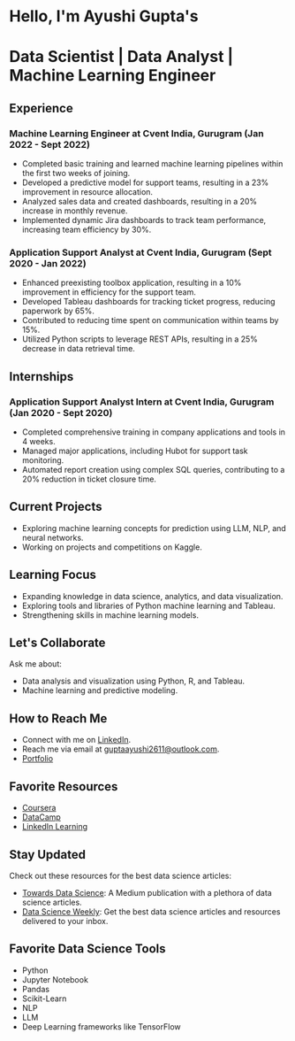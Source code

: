 # Hello, I'm Ayushi Gupta's 
# Data Scientist | Data Analyst | Machine Learning Engineer 

## Experience

### Machine Learning Engineer at Cvent India, Gurugram (Jan 2022 - Sept 2022)

- Completed basic training and learned machine learning pipelines within the first two weeks of joining.
- Developed a predictive model for support teams, resulting in a 23% improvement in resource allocation.
- Analyzed sales data and created dashboards, resulting in a 20% increase in monthly revenue.
- Implemented dynamic Jira dashboards to track team performance, increasing team efficiency by 30%.

### Application Support Analyst at Cvent India, Gurugram (Sept 2020 - Jan 2022)

- Enhanced preexisting toolbox application, resulting in a 10% improvement in efficiency for the support team.
- Developed Tableau dashboards for tracking ticket progress, reducing paperwork by 65%.
- Contributed to reducing time spent on communication within teams by 15%.
- Utilized Python scripts to leverage REST APIs, resulting in a 25% decrease in data retrieval time.

## Internships

### Application Support Analyst Intern at Cvent India, Gurugram (Jan 2020 - Sept 2020)

- Completed comprehensive training in company applications and tools in 4 weeks.
- Managed major applications, including Hubot for support task monitoring.
- Automated report creation using complex SQL queries, contributing to a 20% reduction in ticket closure time.

## Current Projects

- Exploring machine learning concepts for prediction using LLM, NLP, and neural networks.
- Working on projects and competitions on Kaggle.

## Learning Focus

- Expanding knowledge in data science, analytics, and data visualization.
- Exploring tools and libraries of Python machine learning and Tableau.
- Strengthening skills in machine learning models.

## Let's Collaborate

Ask me about:

- Data analysis and visualization using Python, R, and Tableau.
- Machine learning and predictive modeling.

## How to Reach Me

- Connect with me on [LinkedIn](https://www.linkedin.com/in/ayushi-gupta-aa344b150/).
- Reach me via email at [guptaayushi2611@outlook.com](mailto:guptaayushi2611@outlook.com).
- [Portfolio](https://guptaayushi2611.wixsite.com/ayushi-gupta-portfol)

## Favorite Resources

- [Coursera](https://www.coursera.org/)
- [DataCamp](https://www.datacamp.com/)
- [LinkedIn Learning](https://www.linkedin.com/learning/)

## Stay Updated

Check out these resources for the best data science articles:

- [Towards Data Science](https://towardsdatascience.com/): A Medium publication with a plethora of data science articles.
- [Data Science Weekly](https://www.datascienceweekly.org/): Get the best data science articles and resources delivered to your inbox.

## Favorite Data Science Tools

- Python
- Jupyter Notebook
- Pandas
- Scikit-Learn
- NLP
- LLM
- Deep Learning frameworks like TensorFlow
